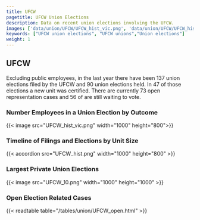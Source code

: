 ```yaml
---
title: UFCW
pagetitle: UFCW Union Elections
description: Data on recent union elections involving the UFCW.
images: ['data/union/UFCW/UFCW_hist_vic.png', 'data/union/UFCW/UFCW_hist_size.png', 'data/union/UFCW/UFCW_10.png']
keywords: ["UFCW union elections", "UFCW unions","Union elections"]
weight: 1
---
```

##  UFCW

Excluding public employees, in the last year there have been 137 union elections filed by the UFCW and 90 union elections held. In 47 of those elections a new unit was certified. There are currently 73 open representation cases and 56 of are still waiting to vote.

### Number Employees in a Union Election by Outcome
{{< image src="UFCW_hist_vic.png" width="1000" height="800">}}

### Timeline of Filings and Elections by Unit Size
{{< accordion src="UFCW_hist.png" width="1000" height="800" >}}

### Largest Private Union Elections
{{< image src="UFCW_10.png" width="1000" height="1000"  >}}

### Open Election Related Cases
{{< readtable table="/tables/union/UFCW_open.html" >}}

